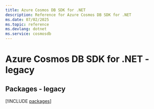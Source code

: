 ```yaml
---
title: Azure Cosmos DB SDK for .NET
description: Reference for Azure Cosmos DB SDK for .NET
ms.date: 07/02/2025
ms.topic: reference
ms.devlang: dotnet
ms.service: cosmosdb
---
```

# Azure Cosmos DB SDK for .NET - legacy
## Packages - legacy
[!INCLUDE [packages](cosmos-db-index.md)]